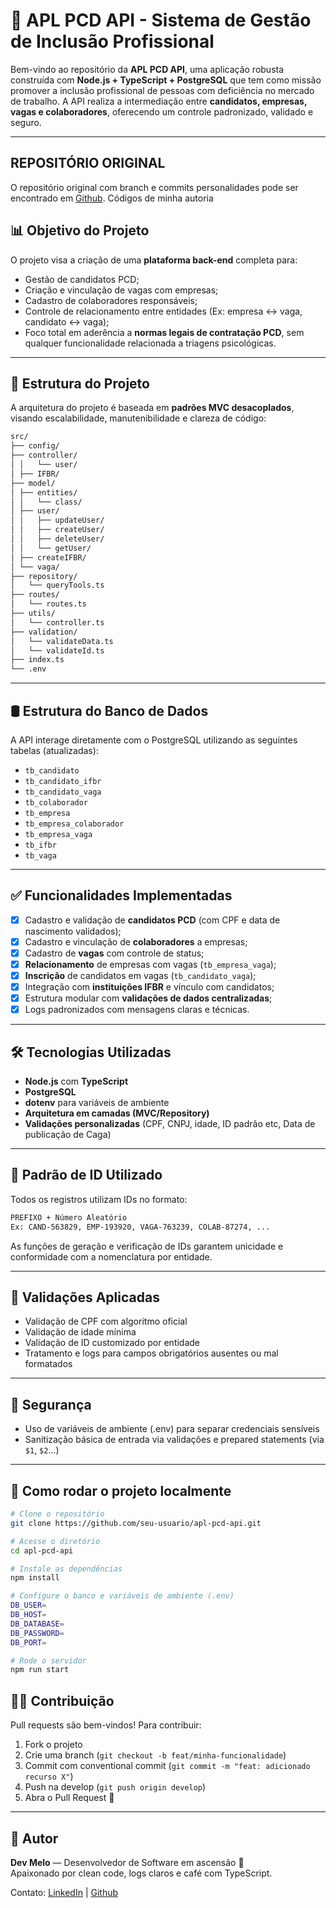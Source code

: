 # 🧠 APL PCD API - Sistema de Gestão de Inclusão Profissional

Bem-vindo ao repositório da **APL PCD API**, uma aplicação robusta construída com **Node.js + TypeScript + PostgreSQL** que tem como missão promover a inclusão profissional de pessoas com deficiência no mercado de trabalho. A API realiza a intermediação entre **candidatos, empresas, vagas e colaboradores**, oferecendo um controle padronizado, validado e seguro.

---

## REPOSITÓRIO ORIGINAL
O repositório original com branch e commits personalidades pode ser encontrado em  [Github](https://github.com/caua-mendonca/APL_PCD_API). Códigos de minha autoria

## 📊 Objetivo do Projeto

O projeto visa a criação de uma **plataforma back-end** completa para:

- Gestão de candidatos PCD;
- Criação e vinculação de vagas com empresas;
- Cadastro de colaboradores responsáveis;
- Controle de relacionamento entre entidades (Ex: empresa ↔ vaga, candidato ↔ vaga);
- Foco total em aderência a **normas legais de contratação PCD**, sem qualquer funcionalidade relacionada a triagens psicológicas.

---

## 🧱 Estrutura do Projeto

A arquitetura do projeto é baseada em **padrões MVC desacoplados**, visando escalabilidade, manutenibilidade e clareza de código:
````bash
src/
├── config/
├── controller/
│ │   └── user/
│ ├── IFBR/
├── model/
│ ├── entities/
│ │   └── class/
│ ├── user/
│ │   ├── updateUser/
│ │   ├── createUser/
│ │   ├── deleteUser/
│ │   └── getUser/
│ ├── createIFBR/
│ └── vaga/
├── repository/
│   └── queryTools.ts
├── routes/
│   └── routes.ts
├── utils/
│   └── controller.ts
├── validation/
│   └── validateData.ts
│   └── validateId.ts
├── index.ts
└── .env
````

---

## 🛢️ Estrutura do Banco de Dados

A API interage diretamente com o PostgreSQL utilizando as seguintes tabelas (atualizadas):

- `tb_candidato`
- `tb_candidato_ifbr`
- `tb_candidato_vaga`
- `tb_colaborador`
- `tb_empresa`
- `tb_empresa_colaborador`
- `tb_empresa_vaga`
- `tb_ifbr`
- `tb_vaga`


---

## ✅ Funcionalidades Implementadas

- [x] Cadastro e validação de **candidatos PCD** (com CPF e data de nascimento validados);
- [x] Cadastro e vinculação de **colaboradores** a empresas;
- [x] Cadastro de **vagas** com controle de status;
- [x] **Relacionamento** de empresas com vagas (`tb_empresa_vaga`);
- [x] **Inscrição** de candidatos em vagas (`tb_candidato_vaga`);
- [x] Integração com **instituições IFBR** e vínculo com candidatos;
- [x] Estrutura modular com **validações de dados centralizadas**;
- [x] Logs padronizados com mensagens claras e técnicas.

---

## 🛠️ Tecnologias Utilizadas

- **Node.js** com **TypeScript**
- **PostgreSQL**
- **dotenv** para variáveis de ambiente
- **Arquitetura em camadas (MVC/Repository)**
- **Validações personalizadas** (CPF, CNPJ, idade, ID padrão etc, Data de publicação de Caga)

---

## 📂 Padrão de ID Utilizado

Todos os registros utilizam IDs no formato:

````bash
PREFIXO + Número Aleatório
Ex: CAND-563829, EMP-193920, VAGA-763239, COLAB-87274, ...
````


As funções de geração e verificação de IDs garantem unicidade e conformidade com a nomenclatura por entidade.

---

## 🧪 Validações Aplicadas

- Validação de CPF com algoritmo oficial
- Validação de idade mínima
- Validação de ID customizado por entidade
- Tratamento e logs para campos obrigatórios ausentes ou mal formatados

---

## 🔐 Segurança

- Uso de variáveis de ambiente (.env) para separar credenciais sensíveis
- Sanitização básica de entrada via validações e prepared statements (via `$1`, `$2`...)

---

## 🚀 Como rodar o projeto localmente

```bash
# Clone o repositório
git clone https://github.com/seu-usuario/apl-pcd-api.git

# Acesse o diretório
cd apl-pcd-api

# Instale as dependências
npm install

# Configure o banco e variáveis de ambiente (.env)
DB_USER=
DB_HOST=
DB_DATABASE=
DB_PASSWORD=
DB_PORT=

# Rode o servidor
npm run start
````

## 🧑‍💻 Contribuição

Pull requests são bem-vindos! Para contribuir:

1. Fork o projeto
2. Crie uma branch (`git checkout -b feat/minha-funcionalidade`)
3. Commit com conventional commit (`git commit -m "feat: adicionado recurso X"`)
4. Push na develop (`git push origin develop`)
5. Abra o Pull Request 🎉

---

## 🧠 Autor

**Dev Melo** — Desenvolvedor de Software em ascensão 🚀  
Apaixonado por clean code, logs claros e café com TypeScript.

Contato: [LinkedIn](https://www.linkedin.com/in/devmelo/) | [Github](https://github.com/DiegoHenriqueMelo)




